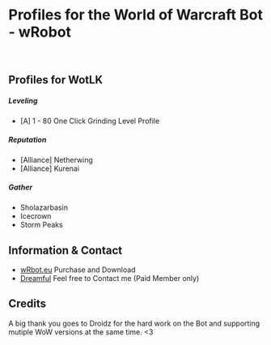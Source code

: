 # Profiles for the World of Warcraft Bot - wRobot
<br>

## Profiles for WotLK

##### Leveling
 * [A] 1 - 80 One Click Grinding Level Profile

##### Reputation
 * [Alliance] Netherwing
 * [Alliance] Kurenai

##### Gather
 * Sholazarbasin
 * Icecrown
 * Storm Peaks


## Information & Contact

 * [wRbot.eu](http://wrobot.eu) Purchase and Download
 * [Dreamful](http://wrobot.eu/profile/28878-dreamful/) Feel free to Contact me (Paid Member only)

## Credits

A big thank you goes to Droidz for the hard work on the Bot and supporting mutiple WoW versions at the same time. <3 

